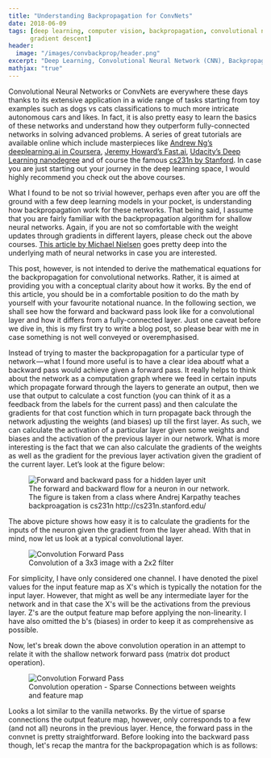```yaml
---
title: "Understanding Backpropagation for ConvNets"
date: 2018-06-09
tags: [deep learning, computer vision, backpropagation, convolutional neural networks, cnn, convnet, convolution, neural network,
      gradient descent]
header:
  image: "/images/convbackprop/header.png"
excerpt: "Deep Learning, Convolutional Neural Network (CNN), Backpropagation"
mathjax: "true"
---
```


Convolutional Neural Networks or ConvNets are everywhere these days thanks to its extensive application in a wide range of tasks starting from toy examples such as dogs vs cats classifications to much more intricate autonomous cars and likes. In fact, it is also pretty easy to learn the basics of these networks and understand how they outperform fully-connected networks in solving advanced problems. A series of great tutorials are available online which include masterpieces like [Andrew Ng’s deeplearning.ai in Coursera](https://www.coursera.org/specializations/deep-learning), [Jeremy Howard’s Fast.ai](http://course.fast.ai/), [Udacity’s Deep Learning nanodegree](https://in.udacity.com/course/deep-learning-nanodegree--nd101) and of course the famous [cs231n by Stanford](http://cs231n.stanford.edu/). In case you are just starting out your journey in the deep learning space, I would highly recommend you check out the above courses.

What I found to be not so trivial however, perhaps even after you are off the ground with a few deep learning models in your pocket, is understanding how backpropagation work for these networks. That being said, I assume that you are fairly familiar with the backpropagation algorithm for shallow neural networks. Again, if you are not so comfortable with the weight updates through gradients in different layers, please check out the above courses. [This article by Michael Nielsen](http://neuralnetworksanddeeplearning.com/) goes pretty deep into the underlying math of neural networks in case you are interested.

This post, however, is not intended to derive the mathematical equations for the backpropagation for convolutional networks. Rather, it is aimed at providing you with a conceptual clarity about how it works. By the end of this article, you should be in a comfortable position to do the math by yourself with your favourite notational nuance. In the following section, we shall see how the forward and backward pass look like for a convolutional layer and how it differs from a fully-connected layer. Just one caveat before we dive in, this is my first try to write a blog post, so please bear with me in case something is not well conveyed or overemphasised.


Instead of trying to master the backpropagation for a particular type of network — what I found more useful is to have a clear idea aboutf what a backward pass would achieve given a forward pass. It really helps to think about the network as a computation graph where we feed in certain inputs which propagate forward through the layers to generate an output, then we use that output to calculate a cost function (you can think of it as a feedback from the labels for the current pass) and then calculate the gradients for that cost function which in turn propagate back through the network adjusting the weights (and biases) up till the first layer. As such, we can calculate the activation of a particular layer given some weights and biases and the activation of the previous layer in our network. What is more interesting is the fact that we can also calculate the gradients of the weights as well as the gradient for the previous layer activation given the gradient of the current layer. Let’s look at the figure below:

<figure>
    <img src="{{ site.url }}{{ site.baseurl }}/images/convbackprop/backprop_cs231n.png" alt="Forward and backward pass for a hidden layer unit">
    <figcaption>The forward and backward flow for a neuron in our network. The figure is taken from a class where Andrej Karpathy teaches backproagation is cs231n http://cs231n.stanford.edu/</figcaption>
</figure>

The above picture shows how easy it is to calculate the gradients for the inputs of the neuron given the gradient from the layer ahead. With that in mind, now let us look at a typical convolutional layer.

<figure>
    <img src="{{ site.url }}{{ site.baseurl }}/images/conv_1.gif" alt="Convolution Forward Pass">
    <figcaption>Convolution of a 3x3 image with a 2x2 filter </figcaption>
</figure>

For simplicity, I have only considered one channel. I have denoted the pixel values for the input feature map as X's which is typically the notation for the input layer. However, that might as well be any intermediate layer for the network and in that case the X's will be the activations from the previous layer. Z's are the output feature map before applying the non-linearity. I have also omitted the b's (biases) in order to keep it as comprehensive as possible. 

Now, let's break down the above convolution operation in an attempt to relate it with the shallow network forward pass (matrix dot product operation).

<figure>
    <img src="{{ site.url }}{{ site.baseurl }}/images/conv_2.png" alt="Convolution Forward Pass">
    <figcaption>Convolution operation - Sparse Connections between weights and feature map </figcaption>
</figure>

Looks a lot similar to the vanilla networks. By the virtue of sparse connections the output feature map, however, only corresponds to a few (and not all) neurons in the previous layer. Hence, the forward pass in the convnet is pretty straightforward. Before looking into the backward pass though, let's recap the mantra for the backpropagation which is as follows:
